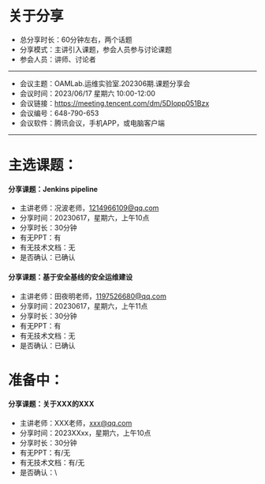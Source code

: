 # 关于分享
- 总分享时长：60分钟左右，两个话题
- 分享模式：主讲引入课题，参会人员参与讨论课题
- 参会人员：讲师、讨论者
- ----------------------------
- 会议主题：OAMLab.运维实验室.202306期.课题分享会
- 会议时间：2023/06/17 星期六 10:00-12:00
- 会议链接：https://meeting.tencent.com/dm/5DIopp051Bzx
- 会议编号：648-790-653
- 会议软件：腾讯会议，手机APP，或电脑客户端
- ----------------------------

# 主选课题：
#### 分享课题：Jenkins pipeline
- 主讲老师：况波老师，1214966109@qq.com
- 分享时间：20230617，星期六，上午10点
- 分享时长：30分钟
- 有无PPT：有
- 有无技术文档：无
- 是否确认：已确认

#### 分享课题：基于安全基线的安全运维建设
- 主讲老师：田夜明老师，1197526680@qq.com
- 分享时间：20230617，星期六，上午11点
- 分享时长：30分钟
- 有无PPT：有
- 有无技术文档：无
- 是否确认：已确认

# 准备中：
#### 分享课题：关于XXX的XXX
- 主讲老师：XXX老师，xxx@qq.com
- 分享时间：2023XXxx，星期六，上午10点
- 分享时长：30分钟
- 有无PPT：有/无
- 有无技术文档：有/无
- 是否确认：\
